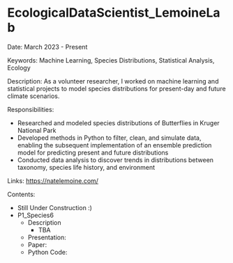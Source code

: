 # EcologicalDataScientist_LemoineLab
Date: March 2023 - Present

Keywords:
Machine Learning, Species Distributions, Statistical Analysis, Ecology

Description:
As a volunteer researcher, I worked on machine learning and statistical projects to model species distributions for present-day and future climate scenarios.

Responsibilities:
- Researched and modeled species distributions of Butterflies in Kruger National Park 
- Developed methods in Python to filter, clean, and simulate data, enabling the subsequent implementation of an ensemble prediction model for predicting present and future distributions
- Conducted data analysis to discover trends in distributions between taxonomy, species life history, and environment


Links: https://natelemoine.com/

Contents:
- Still Under Construction :)
- P1_Species6
  - Description
    - TBA
  - Presentation:
  - Paper:
  - Python Code:
